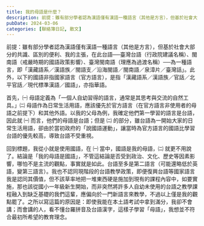 ```yaml
---
title: 我的母語是什麼？
description: 前提：雖有部分學者認為漢語僅有漢語一種語言（其他是方言），但基於社會大部分的共識、區別的便利、我的主張，在此台語──臺灣台語（行政院建議名稱）、閩南語（戒嚴時期的國語政策影響）、臺灣閩南語（理應為過渡名……
pubDate: 2024-03-06
categories: [聯絡簿日記, 散文]
---
```


前提：雖有部分學者認為漢語僅有漢語一種語言（其他是方言），但基於社會大部分的共識、區別的便利、我的主張，在此台語──臺灣台語（行政院建議名稱）、閩南語（戒嚴時期的國語政策影響）、臺灣閩南語（理應為過渡名稱）──為一種語言，即「漢藏語系／漢語族／閩語支／沿海閩語／閩南語／泉漳片／臺灣話」。此外，以下的國語非指國家語言（官方語言），是指「漢藏語系／漢語族／官話／北平官話／現代標準漢語／國語」，亦指華語。

首先，㈠ 母語定義為「一個人自幼習得的語言，通常是其思考與交流的自然工具。」㈡ 母語作為日常生活用語，應該優先於官方語言（在官方語言非使用者的母語之前提下）和其他外語。以我的父母為例，我確定他們第一學習的語言是台語，因此就 ㈠ 而言，他們的母語是台語；但是 ㈡ 的部分，雖台語為一開始大家的日常生活用語，卻由於當初政府的「說國語運動」，讓當時為官方語言的國語比學習台語的優先較高，導致台語不受重視。

回到標題，我從小就是使用國語，在 ㈠ 當中，國語是我的母語，㈡ 就更不用說了。結論是「我的母語是國語」，不管這結論是否受到政治、文化、歷史等因素影響，哪怕不是主流的觀點，事實就是如此。台語至多是第二語言（可能還略低於英語，變第三語言）。我也不認同現階段的台語教學政策，即便復興台語等國家語言我是認同其價值，但不該草率地把一堆東西硬是施加到現有的課程內容中，如要實施，那也該從國小一年級新生開始，而非突然將許多人自幼未使用的台語之教學課程融入到缺乏基礎的我們這輩，應偏向於一門新語言來教學，不過以上僅是我的觀點罷了。之所以寫這篇的原因是：即使我能在本土語考試中拿到滿分，我卻不會講；而會講的人，看不懂台羅拼音及台語漢字，這樣子學習「母語」，我想並不符合最初所希望的教育理念。
